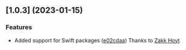 ## [1.0.3] (2023-01-15)

### Features

* Added support for Swift packages ([e02cdaa](https://github.com/honcon/open-xcode-project/pull/1/commits/e02cdaad8de8a499d30f76ad7c852d4473aeaff8)) Thanks to [Zakk Hoyt](https://github.com/zakkhoyt)